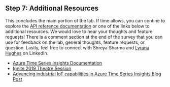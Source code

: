 ## Step 7: Additional Resources

This concludes the main portion of the lab. If time allows, you can contine to explore the [API reference documentation](https://docs.microsoft.com/en-us/rest/api/time-series-insights/dataaccess(preview)/query/execute#request-body) or one of the links below to additional resources. We would love to hear your thoughts and feature requests! There is a comment section at the end of the survey that you can use for feedback on the lab, general thoughts, feature requests, or question. Lastly, feel free to connect with Shreya Sharma and [Lyrana Hughes](https://www.linkedin.com/in/lyrana-hughes-5b2252111/) on LinkedIn.

* [Azure Time Series Insights Documentation](https://docs.microsoft.com/en-us/azure/time-series-insights/)
* [Ignite 2019 Theatre Session](https://myignite.techcommunity.microsoft.com/sessions/84341)
* [Advancing industrial IoT capabilities in Azure Time Series Insights Blog Post](https://azure.microsoft.com/en-us/blog/advancing-industrial-iot-capabilities-in-azure-time-series-insights/)
